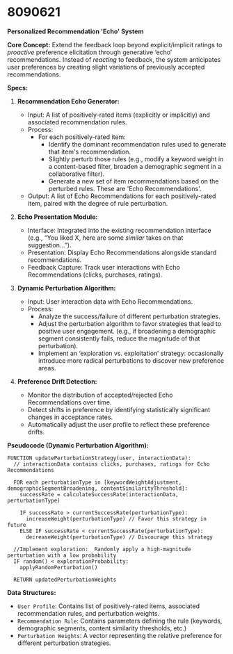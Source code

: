 # 8090621

**Personalized Recommendation 'Echo' System**

**Core Concept:** Extend the feedback loop beyond explicit/implicit ratings to *proactive* preference elicitation through generative ‘echo’ recommendations. Instead of *reacting* to feedback, the system anticipates user preferences by creating slight variations of previously accepted recommendations.

**Specs:**

1.  **Recommendation Echo Generator:**
    *   Input: A list of positively-rated items (explicitly or implicitly) and associated recommendation rules.
    *   Process:
        *   For each positively-rated item:
            *   Identify the dominant recommendation rules used to generate that item's recommendation.
            *   Slightly perturb those rules (e.g., modify a keyword weight in a content-based filter, broaden a demographic segment in a collaborative filter).
            *   Generate a new set of item recommendations based on the perturbed rules. These are 'Echo Recommendations'.
    *   Output: A list of Echo Recommendations for each positively-rated item, paired with the degree of rule perturbation.

2.  **Echo Presentation Module:**
    *   Interface: Integrated into the existing recommendation interface (e.g., “You liked X, here are some *similar* takes on that suggestion…”).
    *   Presentation: Display Echo Recommendations alongside standard recommendations.
    *   Feedback Capture: Track user interactions with Echo Recommendations (clicks, purchases, ratings).

3.  **Dynamic Perturbation Algorithm:**
    *   Input: User interaction data with Echo Recommendations.
    *   Process:
        *   Analyze the success/failure of different perturbation strategies.
        *   Adjust the perturbation algorithm to favor strategies that lead to positive user engagement. (e.g., if broadening a demographic segment consistently fails, reduce the magnitude of that perturbation).
        *   Implement an ‘exploration vs. exploitation’ strategy: occasionally introduce more radical perturbations to discover new preference areas.

4.  **Preference Drift Detection:**
    *   Monitor the distribution of accepted/rejected Echo Recommendations over time.
    *   Detect shifts in preference by identifying statistically significant changes in acceptance rates.
    *   Automatically adjust the user profile to reflect these preference drifts.

**Pseudocode (Dynamic Perturbation Algorithm):**

```
FUNCTION updatePerturbationStrategy(user, interactionData):
  // interactionData contains clicks, purchases, ratings for Echo Recommendations
  
  FOR each perturbationType in [keywordWeightAdjustment, demographicSegmentBroadening, contentSimilarityThreshold]:
    successRate = calculateSuccessRate(interactionData, perturbationType)
    
    IF successRate > currentSuccessRate(perturbationType):
      increaseWeight(perturbationType) // Favor this strategy in future
    ELSE IF successRate < currentSuccessRate(perturbationType):
      decreaseWeight(perturbationType) // Discourage this strategy
    
  //Implement exploration:  Randomly apply a high-magnitude perturbation with a low probability
  IF random() < explorationProbability:
    applyRandomPerturbation()

  RETURN updatedPerturbationWeights
```

**Data Structures:**

*   `User Profile`: Contains list of positively-rated items, associated recommendation rules, and perturbation weights.
*   `Recommendation Rule`: Contains parameters defining the rule (keywords, demographic segments, content similarity thresholds, etc.)
*   `Perturbation Weights`: A vector representing the relative preference for different perturbation strategies.